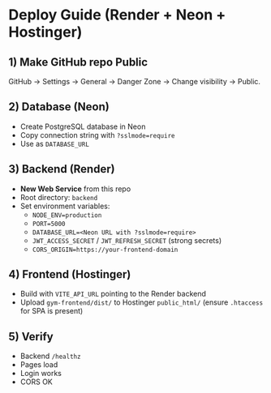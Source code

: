 # Deploy Guide (Render + Neon + Hostinger)

## 1) Make GitHub repo Public
GitHub → Settings → General → Danger Zone → Change visibility → Public.

## 2) Database (Neon)
- Create PostgreSQL database in Neon
- Copy connection string with `?sslmode=require`
- Use as `DATABASE_URL`

## 3) Backend (Render)
- **New Web Service** from this repo
- Root directory: `backend`
- Set environment variables:
  - `NODE_ENV=production`
  - `PORT=5000`
  - `DATABASE_URL=<Neon URL with ?sslmode=require>`
  - `JWT_ACCESS_SECRET` / `JWT_REFRESH_SECRET` (strong secrets)
  - `CORS_ORIGIN=https://your-frontend-domain`

## 4) Frontend (Hostinger)
- Build with `VITE_API_URL` pointing to the Render backend
- Upload `gym-frontend/dist/` to Hostinger `public_html/` (ensure `.htaccess` for SPA is present)

## 5) Verify
- Backend `/healthz`
- Pages load
- Login works
- CORS OK
